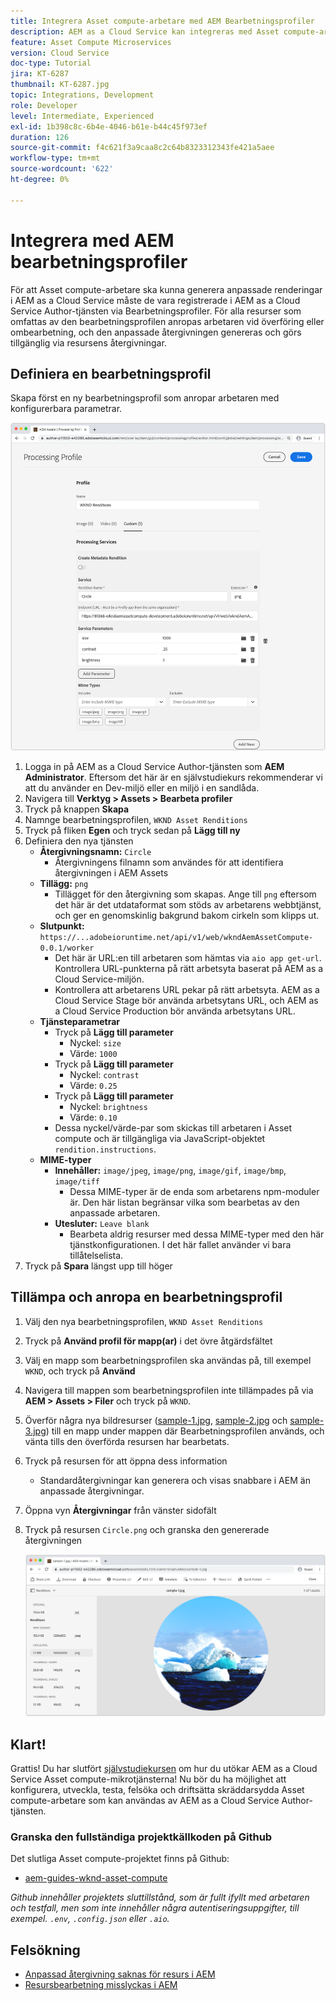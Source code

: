 ```yaml
---
title: Integrera Asset compute-arbetare med AEM Bearbetningsprofiler
description: AEM as a Cloud Service kan integreras med Asset compute-arbetare som driftsätts i Adobe I/O Runtime via AEM Assets bearbetningsprofiler. Bearbetningsprofiler konfigureras i redigeringstjänsten för att bearbeta specifika resurser med hjälp av anpassade arbetare och lagra de filer som arbetarna genererar som resursrenderingar.
feature: Asset Compute Microservices
version: Cloud Service
doc-type: Tutorial
jira: KT-6287
thumbnail: KT-6287.jpg
topic: Integrations, Development
role: Developer
level: Intermediate, Experienced
exl-id: 1b398c8c-6b4e-4046-b61e-b44c45f973ef
duration: 126
source-git-commit: f4c621f3a9caa8c2c64b8323312343fe421a5aee
workflow-type: tm+mt
source-wordcount: '622'
ht-degree: 0%

---
```


# Integrera med AEM bearbetningsprofiler

För att Asset compute-arbetare ska kunna generera anpassade renderingar i AEM as a Cloud Service måste de vara registrerade i AEM as a Cloud Service Author-tjänsten via Bearbetningsprofiler. För alla resurser som omfattas av den bearbetningsprofilen anropas arbetaren vid överföring eller ombearbetning, och den anpassade återgivningen genereras och görs tillgänglig via resursens återgivningar.

## Definiera en bearbetningsprofil

Skapa först en ny bearbetningsprofil som anropar arbetaren med konfigurerbara parametrar.

![Bearbetar profil](./assets/processing-profiles/new-processing-profile.png)

1. Logga in på AEM as a Cloud Service Author-tjänsten som __AEM Administrator__. Eftersom det här är en självstudiekurs rekommenderar vi att du använder en Dev-miljö eller en miljö i en sandlåda.
1. Navigera till __Verktyg > Assets > Bearbeta profiler__
1. Tryck på knappen __Skapa__
1. Namnge bearbetningsprofilen, `WKND Asset Renditions`
1. Tryck på fliken __Egen__ och tryck sedan på __Lägg till ny__
1. Definiera den nya tjänsten
   + __Återgivningsnamn:__ `Circle`
      + Återgivningens filnamn som användes för att identifiera återgivningen i AEM Assets
   + __Tillägg:__ `png`
      + Tillägget för den återgivning som skapas. Ange till `png` eftersom det här är det utdataformat som stöds av arbetarens webbtjänst, och ger en genomskinlig bakgrund bakom cirkeln som klipps ut.
   + __Slutpunkt:__ `https://...adobeioruntime.net/api/v1/web/wkndAemAssetCompute-0.0.1/worker`
      + Det här är URL:en till arbetaren som hämtas via `aio app get-url`. Kontrollera URL-punkterna på rätt arbetsyta baserat på AEM as a Cloud Service-miljön.
      + Kontrollera att arbetarens URL pekar på rätt arbetsyta. AEM as a Cloud Service Stage bör använda arbetsytans URL, och AEM as a Cloud Service Production bör använda arbetsytans URL.
   + __Tjänsteparametrar__
      + Tryck på __Lägg till parameter__
         + Nyckel: `size`
         + Värde: `1000`
      + Tryck på __Lägg till parameter__
         + Nyckel: `contrast`
         + Värde: `0.25`
      + Tryck på __Lägg till parameter__
         + Nyckel: `brightness`
         + Värde: `0.10`
      + Dessa nyckel/värde-par som skickas till arbetaren i Asset compute och är tillgängliga via JavaScript-objektet `rendition.instructions`.
   + __MIME-typer__
      + __Innehåller:__ `image/jpeg`, `image/png`, `image/gif`, `image/bmp`, `image/tiff`
         + Dessa MIME-typer är de enda som arbetarens npm-moduler är. Den här listan begränsar vilka som bearbetas av den anpassade arbetaren.
      + __Utesluter:__ `Leave blank`
         + Bearbeta aldrig resurser med dessa MIME-typer med den här tjänstkonfigurationen. I det här fallet använder vi bara tillåtelselista.
1. Tryck på __Spara__ längst upp till höger

## Tillämpa och anropa en bearbetningsprofil

1. Välj den nya bearbetningsprofilen, `WKND Asset Renditions`
1. Tryck på __Använd profil för mapp(ar)__ i det övre åtgärdsfältet
1. Välj en mapp som bearbetningsprofilen ska användas på, till exempel `WKND`, och tryck på __Använd__
1. Navigera till mappen som bearbetningsprofilen inte tillämpades på via __AEM > Assets > Filer__ och tryck på `WKND`.
1. Överför några nya bildresurser ([sample-1.jpg](../assets/samples/sample-1.jpg), [sample-2.jpg](../assets/samples/sample-2.jpg) och [sample-3.jpg](../assets/samples/sample-3.jpg)) till en mapp under mappen där Bearbetningsprofilen används, och vänta tills den överförda resursen har bearbetats.
1. Tryck på resursen för att öppna dess information
   + Standardåtergivningar kan generera och visas snabbare i AEM än anpassade återgivningar.
1. Öppna vyn __Återgivningar__ från vänster sidofält
1. Tryck på resursen `Circle.png` och granska den genererade återgivningen

   ![Genererad återgivning](./assets/processing-profiles/rendition.png)

## Klart!

Grattis! Du har slutfört [självstudiekursen](../overview.md) om hur du utökar AEM as a Cloud Service Asset compute-mikrotjänsterna! Nu bör du ha möjlighet att konfigurera, utveckla, testa, felsöka och driftsätta skräddarsydda Asset compute-arbetare som kan användas av AEM as a Cloud Service Author-tjänsten.

### Granska den fullständiga projektkällkoden på Github

Det slutliga Asset compute-projektet finns på Github:

+ [aem-guides-wknd-asset-compute](https://github.com/adobe/aem-guides-wknd-asset-compute)

_Github innehåller projektets sluttillstånd, som är fullt ifyllt med arbetaren och testfall, men som inte innehåller några autentiseringsuppgifter, till exempel. `.env`, `.config.json` eller `.aio`._

## Felsökning

+ [Anpassad återgivning saknas för resurs i AEM](../troubleshooting.md#custom-rendition-missing-from-asset)
+ [Resursbearbetning misslyckas i AEM](../troubleshooting.md#asset-processing-fails)
